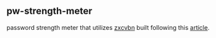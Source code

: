 ## pw-strength-meter

password strength meter that utilizes [zxcvbn](https://www.npmjs.com/package/zxcvbn) built following this [article](https://upmostly.com/tutorials/build-a-password-strength-meter-react/).
